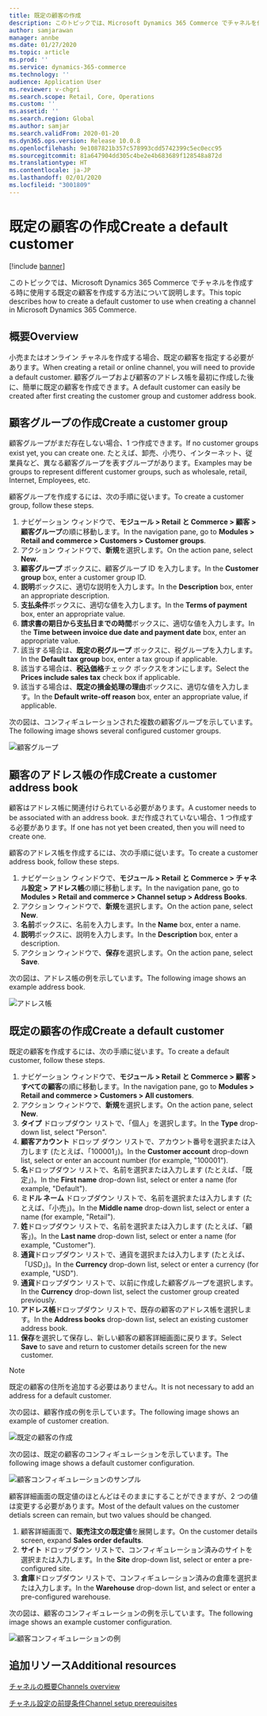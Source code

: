 ```yaml
---
title: 既定の顧客の作成
description: このトピックでは、Microsoft Dynamics 365 Commerce でチャネルを作成する時に使用する既定の顧客を作成する方法について説明します。
author: samjarawan
manager: annbe
ms.date: 01/27/2020
ms.topic: article
ms.prod: ''
ms.service: dynamics-365-commerce
ms.technology: ''
audience: Application User
ms.reviewer: v-chgri
ms.search.scope: Retail, Core, Operations
ms.custom: ''
ms.assetid: ''
ms.search.region: Global
ms.author: samjar
ms.search.validFrom: 2020-01-20
ms.dyn365.ops.version: Release 10.0.8
ms.openlocfilehash: 9e1087821b357c578993cdd5742399c5ec0ecc95
ms.sourcegitcommit: 81a647904dd305c4be2e4b683689f128548a872d
ms.translationtype: HT
ms.contentlocale: ja-JP
ms.lasthandoff: 02/01/2020
ms.locfileid: "3001809"
---
```

# <a name="create-a-default-customer"></a><span data-ttu-id="cfc62-103">既定の顧客の作成</span><span class="sxs-lookup"><span data-stu-id="cfc62-103">Create a default customer</span></span>


[!include [banner](includes/banner.md)]

<span data-ttu-id="cfc62-104">このトピックでは、Microsoft Dynamics 365 Commerce でチャネルを作成する時に使用する既定の顧客を作成する方法について説明します。</span><span class="sxs-lookup"><span data-stu-id="cfc62-104">This topic describes how to create a default customer to use when creating a channel in Microsoft Dynamics 365 Commerce.</span></span>

## <a name="overview"></a><span data-ttu-id="cfc62-105">概要</span><span class="sxs-lookup"><span data-stu-id="cfc62-105">Overview</span></span>

<span data-ttu-id="cfc62-106">小売またはオンライン チャネルを作成する場合、既定の顧客を指定する必要があります。</span><span class="sxs-lookup"><span data-stu-id="cfc62-106">When creating a retail or online channel, you will need to provide a default customer.</span></span> <span data-ttu-id="cfc62-107">顧客グループおよび顧客のアドレス帳を最初に作成した後に、簡単に既定の顧客を作成できます。</span><span class="sxs-lookup"><span data-stu-id="cfc62-107">A default customer can easily be created after first creating the customer group and customer address book.</span></span>

## <a name="create-a-customer-group"></a><span data-ttu-id="cfc62-108">顧客グループの作成</span><span class="sxs-lookup"><span data-stu-id="cfc62-108">Create a customer group</span></span>

<span data-ttu-id="cfc62-109">顧客グループがまだ存在しない場合、1 つ作成できます。</span><span class="sxs-lookup"><span data-stu-id="cfc62-109">If no customer groups exist yet, you can create one.</span></span> <span data-ttu-id="cfc62-110">たとえば、卸売、小売り、インターネット、従業員など、異なる顧客グループを表すグループがあります。</span><span class="sxs-lookup"><span data-stu-id="cfc62-110">Examples may be groups to represent different customer groups, such as wholesale, retail, Internet, Employees, etc.</span></span>

<span data-ttu-id="cfc62-111">顧客グループを作成するには、次の手順に従います。</span><span class="sxs-lookup"><span data-stu-id="cfc62-111">To create a customer group, follow these steps.</span></span>

1. <span data-ttu-id="cfc62-112">ナビゲーション ウィンドウで、**モジュール \> Retail と Commerce \> 顧客 \> 顧客グループ**の順に移動します。</span><span class="sxs-lookup"><span data-stu-id="cfc62-112">In the navigation pane, go to **Modules \> Retail and commerce \> Customers \> Customer groups**.</span></span>
1. <span data-ttu-id="cfc62-113">アクション ウィンドウで、**新規**を選択します。</span><span class="sxs-lookup"><span data-stu-id="cfc62-113">On the action pane, select **New**.</span></span>
1. <span data-ttu-id="cfc62-114">**顧客グループ** ボックスに、顧客グループ ID を入力します。</span><span class="sxs-lookup"><span data-stu-id="cfc62-114">In the **Customer group** box, enter a customer group ID.</span></span>
1. <span data-ttu-id="cfc62-115">**説明**ボックスに、適切な説明を入力します。</span><span class="sxs-lookup"><span data-stu-id="cfc62-115">In the **Description** box, enter an appropriate description.</span></span>
1. <span data-ttu-id="cfc62-116">**支払条件**ボックスに、適切な値を入力します。</span><span class="sxs-lookup"><span data-stu-id="cfc62-116">In the **Terms of payment** box, enter an appropriate value.</span></span>
1. <span data-ttu-id="cfc62-117">**請求書の期日から支払日までの時間**ボックスに、適切な値を入力します。</span><span class="sxs-lookup"><span data-stu-id="cfc62-117">In the **Time between invoice due date and payment date** box, enter an appropriate value.</span></span>
1. <span data-ttu-id="cfc62-118">該当する場合は、**既定の税グループ** ボックスに、税グループを入力します。</span><span class="sxs-lookup"><span data-stu-id="cfc62-118">In the **Default tax group** box, enter a tax group if applicable.</span></span>
1. <span data-ttu-id="cfc62-119">該当する場合は、**税込価格**チェック ボックスをオンにします。</span><span class="sxs-lookup"><span data-stu-id="cfc62-119">Select the **Prices include sales tax** check box if applicable.</span></span>
1. <span data-ttu-id="cfc62-120">該当する場合は、**既定の損金処理の理由**ボックスに、適切な値を入力します。</span><span class="sxs-lookup"><span data-stu-id="cfc62-120">In the **Default write-off reason** box, enter an appropriate value, if applicable.</span></span>

<span data-ttu-id="cfc62-121">次の図は、コンフィギュレーションされた複数の顧客グループを示しています。</span><span class="sxs-lookup"><span data-stu-id="cfc62-121">The following image shows several configured customer groups.</span></span>

![顧客グループ](media/customer-groups.png)

## <a name="create-a-customer-address-book"></a><span data-ttu-id="cfc62-123">顧客のアドレス帳の作成</span><span class="sxs-lookup"><span data-stu-id="cfc62-123">Create a customer address book</span></span>

<span data-ttu-id="cfc62-124">顧客はアドレス帳に関連付けられている必要があります。</span><span class="sxs-lookup"><span data-stu-id="cfc62-124">A customer needs to be associated with an address book.</span></span> <span data-ttu-id="cfc62-125">まだ作成されていない場合、1 つ作成する必要があります。</span><span class="sxs-lookup"><span data-stu-id="cfc62-125">If one has not yet been created, then you will need to create one.</span></span>

<span data-ttu-id="cfc62-126">顧客のアドレス帳を作成するには、次の手順に従います。</span><span class="sxs-lookup"><span data-stu-id="cfc62-126">To create a customer address book, follow these steps.</span></span>

1. <span data-ttu-id="cfc62-127">ナビゲーション ウィンドウで、**モジュール \> Retail と Commerce \> チャネル設定 \> アドレス帳**の順に移動します。</span><span class="sxs-lookup"><span data-stu-id="cfc62-127">In the navigation pane, go to **Modules \> Retail and commerce \> Channel setup \> Address Books**.</span></span>
1. <span data-ttu-id="cfc62-128">アクション ウィンドウで、**新規**を選択します。</span><span class="sxs-lookup"><span data-stu-id="cfc62-128">On the action pane, select **New**.</span></span>
1. <span data-ttu-id="cfc62-129">**名前**ボックスに、名前を入力します。</span><span class="sxs-lookup"><span data-stu-id="cfc62-129">In the **Name** box, enter a name.</span></span>
1. <span data-ttu-id="cfc62-130">**説明**ボックスに、説明を入力します。</span><span class="sxs-lookup"><span data-stu-id="cfc62-130">In the **Description** box, enter a description.</span></span>
1. <span data-ttu-id="cfc62-131">アクション ウィンドウで、**保存**を選択します。</span><span class="sxs-lookup"><span data-stu-id="cfc62-131">On the action pane, select **Save**.</span></span>

<span data-ttu-id="cfc62-132">次の図は、アドレス帳の例を示しています。</span><span class="sxs-lookup"><span data-stu-id="cfc62-132">The following image shows an example address book.</span></span>

![アドレス帳](media/address-book.png)

## <a name="create-a-default-customer"></a><span data-ttu-id="cfc62-134">既定の顧客の作成</span><span class="sxs-lookup"><span data-stu-id="cfc62-134">Create a default customer</span></span>

<span data-ttu-id="cfc62-135">既定の顧客を作成するには、次の手順に従います。</span><span class="sxs-lookup"><span data-stu-id="cfc62-135">To create a default customer, follow these steps.</span></span>

1. <span data-ttu-id="cfc62-136">ナビゲーション ウィンドウで、**モジュール \> Retail と Commerce \> 顧客 \> すべての顧客**の順に移動します。</span><span class="sxs-lookup"><span data-stu-id="cfc62-136">In the navigation pane, go to **Modules \> Retail and commerce \> Customers \> All customers**.</span></span>
1. <span data-ttu-id="cfc62-137">アクション ウィンドウで、**新規**を選択します。</span><span class="sxs-lookup"><span data-stu-id="cfc62-137">On the action pane, select **New**.</span></span>
1. <span data-ttu-id="cfc62-138">**タイプ** ドロップダウン リストで、「個人」を選択します。</span><span class="sxs-lookup"><span data-stu-id="cfc62-138">In the **Type** drop-down list, select "Person".</span></span>
1. <span data-ttu-id="cfc62-139">**顧客アカウント** ドロップ ダウン リストで、アカウント番号を選択または入力します (たとえば、「100001」)。</span><span class="sxs-lookup"><span data-stu-id="cfc62-139">In the **Customer account** drop-down list, select or enter an account number (for example, "100001").</span></span>
1. <span data-ttu-id="cfc62-140">**名**ドロップダウン リストで、名前を選択または入力します (たとえば、「既定」)。</span><span class="sxs-lookup"><span data-stu-id="cfc62-140">In the **First name** drop-down list, select or enter a name (for example, "Default").</span></span>
1. <span data-ttu-id="cfc62-141">**ミドル ネーム** ドロップダウン リストで、名前を選択または入力します (たとえば、「小売」)。</span><span class="sxs-lookup"><span data-stu-id="cfc62-141">In the **Middle name** drop-down list, select or enter a name (for example, "Retail").</span></span>
1. <span data-ttu-id="cfc62-142">**姓**ドロップダウン リストで、名前を選択または入力します (たとえば、「顧客」)。</span><span class="sxs-lookup"><span data-stu-id="cfc62-142">In the **Last name** drop-down list, select or enter a name (for example, "Customer").</span></span>
1. <span data-ttu-id="cfc62-143">**通貨**ドロップダウン リストで、通貨を選択または入力します (たとえば、「USD」)。</span><span class="sxs-lookup"><span data-stu-id="cfc62-143">In the **Currency** drop-down list, select or enter a currency (for example, "USD").</span></span>
1. <span data-ttu-id="cfc62-144">**通貨**ドロップダウン リストで、以前に作成した顧客グループを選択します。</span><span class="sxs-lookup"><span data-stu-id="cfc62-144">In the **Currency** drop-down list, select the customer group created previously.</span></span>
1. <span data-ttu-id="cfc62-145">**アドレス帳**ドロップダウン リストで、既存の顧客のアドレス帳を選択します。</span><span class="sxs-lookup"><span data-stu-id="cfc62-145">In the **Address books**  drop-down list, select an existing customer address book.</span></span>
1. <span data-ttu-id="cfc62-146">**保存**を選択して保存し、新しい顧客の顧客詳細画面に戻ります。</span><span class="sxs-lookup"><span data-stu-id="cfc62-146">Select **Save** to save and return to customer details screen for the new customer.</span></span>

> [!NOTE]
> <span data-ttu-id="cfc62-147">既定の顧客の住所を追加する必要はありません。</span><span class="sxs-lookup"><span data-stu-id="cfc62-147">It is not necessary to add an address for a default customer.</span></span>

<span data-ttu-id="cfc62-148">次の図は、顧客作成の例を示しています。</span><span class="sxs-lookup"><span data-stu-id="cfc62-148">The following image shows an example of customer creation.</span></span>

![既定の顧客の作成](media/default-customer-creation.png)

<span data-ttu-id="cfc62-150">次の図は、既定の顧客のコンフィギュレーションを示しています。</span><span class="sxs-lookup"><span data-stu-id="cfc62-150">The following image shows a default customer configuration.</span></span>

![顧客コンフィギュレーションのサンプル](media/default-customer-configuration1.png)

<span data-ttu-id="cfc62-152">顧客詳細画面の既定値のほとんどはそのままにすることができますが、2 つの値は変更する必要があります。</span><span class="sxs-lookup"><span data-stu-id="cfc62-152">Most of the default values on the customer detials screen can remain, but two values should be changed.</span></span>

1. <span data-ttu-id="cfc62-153">顧客詳細画面で、**販売注文の既定値**を展開します。</span><span class="sxs-lookup"><span data-stu-id="cfc62-153">On the customer details screen, expand **Sales order defaults**.</span></span>
1. <span data-ttu-id="cfc62-154">**サイト** ドロップダウン リストで、コンフィギュレーション済みのサイトを選択または入力します。</span><span class="sxs-lookup"><span data-stu-id="cfc62-154">In the **Site** drop-down list, select or enter a pre-configured site.</span></span>
1. <span data-ttu-id="cfc62-155">**倉庫**ドロップダウン リストで、コンフィギュレーション済みの倉庫を選択または入力します。</span><span class="sxs-lookup"><span data-stu-id="cfc62-155">In the **Warehouse** drop-down list, and select or enter a pre-configured warehouse.</span></span>

<span data-ttu-id="cfc62-156">次の図は、顧客のコンフィギュレーションの例を示しています。</span><span class="sxs-lookup"><span data-stu-id="cfc62-156">The following image shows an example customer configuration.</span></span>

![顧客コンフィギュレーションの例](media/default-customer-configuration2.png)

## <a name="additional-resources"></a><span data-ttu-id="cfc62-158">追加リソース</span><span class="sxs-lookup"><span data-stu-id="cfc62-158">Additional resources</span></span>

[<span data-ttu-id="cfc62-159">チャネルの概要</span><span class="sxs-lookup"><span data-stu-id="cfc62-159">Channels overview</span></span>](channels-overview.md)

[<span data-ttu-id="cfc62-160">チャネル設定の前提条件</span><span class="sxs-lookup"><span data-stu-id="cfc62-160">Channel setup prerequisites</span></span>](channels-prerequisites.md)
